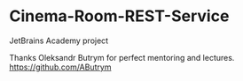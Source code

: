 # Cinema-Room-REST-Service
JetBrains Academy project

Thanks Oleksandr Butrym for perfect mentoring and lectures. https://github.com/AButrym
